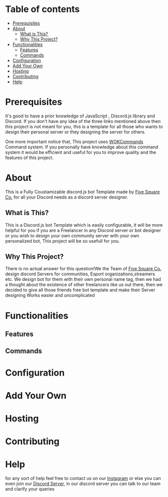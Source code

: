 <!-- Contents -->

# Table of contents

- [Prerequisites](#prerequisites)
- [About](#About)
  - [What is This?](#What-is-this?)
  - [Why This Project?](#Why-This-Project)
- [Functionalities](#Functionalities)
  - [Features](#Features)
  - [Commands](#Commands)
- [Configuration](#Configuration)
- [Add Your Own](#add-your-own)
- [Hosting](#Hosting)
- [Contributing](#Contributing)
- [Help](#Help)

<!-- About -->

# Prerequisites

It's good to have a prior knowledge of JavaScript , Discord.js library and Discord. If you don't have any idea of the three links mentioned above then this project is not meant for you, this is a template for all those who wants to design their personal server or they designing the server for others.

One more important notice that, This project uses [WOKCommands](https://www.npmjs.com/package/wokcommands) Command system. If you personally have knowledge about this command system it would be efficient and useful for you to improve quality and the features of this project.

# About

This is a Fully Coustamizable discord.js bot Template made by [Five Square Co.](https://github.com/FiveSquareCo) for all your Discord needs as a discord server designer.

## What is This?

This is a Discord.js bot Template which is easily configurable, it will be more helpful for you if you are a Freelancer in any Discord server or bot designer or you wish to design your own community server with your own personalized bot, This project will be so usefull for you.

## Why This Project?

There is no actual answer for this question!We the Team of [Five Square Co.](https://github.com/FiveSquareCo) design discord Servers for communities, Esport organizations,streamers etc. We design bot for them with their own personal name tag, then we had a thought about the existence of other freelancers like us out there, then we decided to give all those friends free bot template and make their Server designing Works easier and uncomplicated

# Functionalities

## Features

## Commands

# Configuration

# Add Your Own

# Hosting

# Contributing

# Help

for any sort of help feel free to contact us on our [Instagram](https://www.instagram.com/fivesquarein/) or else you can even join our [Discord Server](https://discord.gg/jtZCbaAZvV), in our discord server you can talk to our team and clarify your queries

